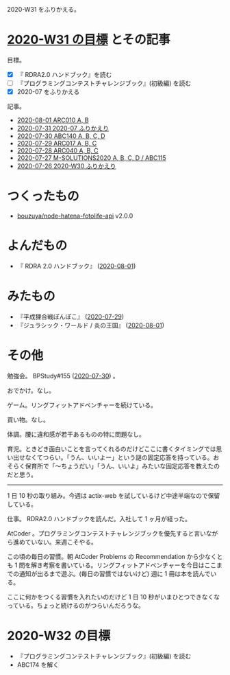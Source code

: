 2020-W31 をふりかえる。

# [2020-W31 の目標][2020-07-26] とその記事

目標。

- [x] 『 RDRA2.0 ハンドブック』を読む
- [ ] 『プログラミングコンテストチャレンジブック』(初級編) を読む
- [x] 2020-07 をふりかえる

記事。

- [2020-08-01 ARC010 A, B][2020-08-01]
- [2020-07-31 2020-07 ふりかえり][2020-07-31]
- [2020-07-30 ABC140 A, B, C, D][2020-07-30]
- [2020-07-29 ARC017 A, B, C][2020-07-29]
- [2020-07-28 ARC040 A, B, C][2020-07-28]
- [2020-07-27 M-SOLUTIONS2020 A, B, C, D / ABC115][2020-07-27]
- [2020-07-26 2020-W30 ふりかえり][2020-07-26]

# つくったもの

- [bouzuya/node-hatena-fotolife-api][] v2.0.0

# よんだもの

- 『 RDRA 2.0 ハンドブック』 ([2020-08-01][])

# みたもの

- 『平成狸合戦ぽんぽこ』 ([2020-07-29][])
- 『ジュラシック・ワールド / 炎の王国』 ([2020-08-01][])

# その他

勉強会。 BPStudy#155 ([2020-07-30][]) 。

おでかけ。なし。

ゲーム。リングフィットアドベンチャーを続けている。

買い物。なし。

体調。腰に違和感が若干あるものの特に問題なし。

育児。ときどき面白いことを言ってくれるのだけどここに書くタイミングでは思い出せなくてつらい。「うん、いいよー」という謎の固定応答を持っている。おそらく保育所で「〜ちょうだい」「うん、いいよ」みたいな固定応答を教えたのだと思う。

---

1 日 10 秒の取り組み。今週は actix-web を試しているけど中途半端なので保留している。

仕事。 RDRA2.0 ハンドブックを読んだ。入社して 1 ヶ月が経った。

AtCoder 。プログラミングコンテストチャレンジブックを優先すると言いながら進めていない。来週こそやる。

この頃の毎日の習慣。朝 AtCoder Problems の Recommendation から少なくとも 1 問を解き考察を書いている。リングフィットアドベンチャーを今日はここまでの通知が出るまで遊ぶ。(毎日の習慣ではないけど) 週に 1 冊は本を読んでいる。

ここに何かをつくる習慣を入れたいのだけど 1 日 10 秒がいまひとつできなくなっている。ちょっと続けるのがつらいんだろうな。

# 2020-W32 の目標

- 『プログラミングコンテストチャレンジブック』(初級編) を読む
- ABC174 を解く

[2020-07-26]: https://blog.bouzuya.net/2020/07/26/
[2020-07-27]: https://blog.bouzuya.net/2020/07/27/
[2020-07-28]: https://blog.bouzuya.net/2020/07/28/
[2020-07-29]: https://blog.bouzuya.net/2020/07/29/
[2020-07-30]: https://blog.bouzuya.net/2020/07/30/
[2020-07-31]: https://blog.bouzuya.net/2020/07/31/
[2020-08-01]: https://blog.bouzuya.net/2020/08/01/
[bouzuya/node-hatena-fotolife-api]: https://github.com/bouzuya/node-hatena-fotolife-api

